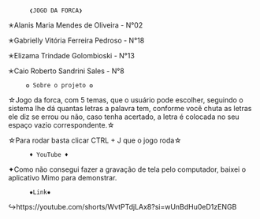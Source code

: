           ❮JOGO DA FORCA❯

✭Alanis Maria Mendes de Oliveira - N°02

✭Gabrielly Vitória Ferreira Pedroso - N°18

✭Elizama Trindade Golombioski - N°13

✭Caio Roberto Sandrini Sales - N°8

         ✪ Sobre o projeto ✪
☆Jogo da forca, com 5 temas, que o usuário pode escolher, seguindo o sistema lhe dá quantas letras a palavra tem, conforme você chuta as letras ele diz se errou ou não, caso tenha acertado, a letra é colocada no seu espaço vazio correspondente.☆

☆Para rodar basta clicar CTRL + J que o jogo roda☆

          ♦︎ YouTube ♦︎
✦Como não consegui fazer a gravação de tela pelo computador, baixei o aplicativo Mimo para demonstrar.

          ✹Link✹

 ↪︎https://youtube.com/shorts/WvtPTdjLAx8?si=wUnBdHu0eD1zENGB        

